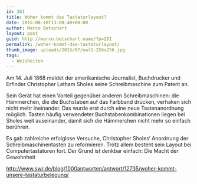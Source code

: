 ```yaml
---
id: 261
title: Woher kommt das Tastaturlayout?
date: 2015-08-18T13:08:40+00:00
author: Marco Betschart
layout: post
guid: http://marco.betschart.name/?p=261
permalink: /woher-kommt-das-tastaturlayout/
thumb_image: uploads/2015/07/owl1-256x256.jpg
tags:
  - Weisheiten
---
```

Am 14. Juli 1868 meldet der amerikanische Journalist, Buchdrucker und Erfinder Christopher Latham Sholes seine Schreibmaschine zum Patent an.

Sein Gerät hat einen Vorteil gegenüber anderen Schreibmaschinen: die Hämmerchen, die die Buchstaben auf das Farbband drücken, verhaken sich nicht mehr ineinander. Das wurde erst durch eine neue Tastenanordnung möglich. Tasten häufig verwendeter Buchstabenkombinationen liegen bei Sholes weit auseinander, damit sich die Hämmerchen nicht mehr so einfach berühren.

Es gab zahlreiche erfolglose Versuche, Christopher Sholes‘ Anordnung der Schreibmaschinentasten zu reformieren. Trotz allem besteht sein Layout bei Computertastaturen fort. Der Grund ist denkbar einfach: Die Macht der Gewohnheit

<http://www.swr.de/blog/1000antworten/antwort/12735/woher-kommt-unsere-tastaturbelegung/>
